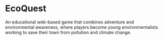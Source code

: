 # EcoQuest
 An educational web-based game that combines adventure and environmental awareness, where players become young environmentalists working to save their town from pollution and climate change.
